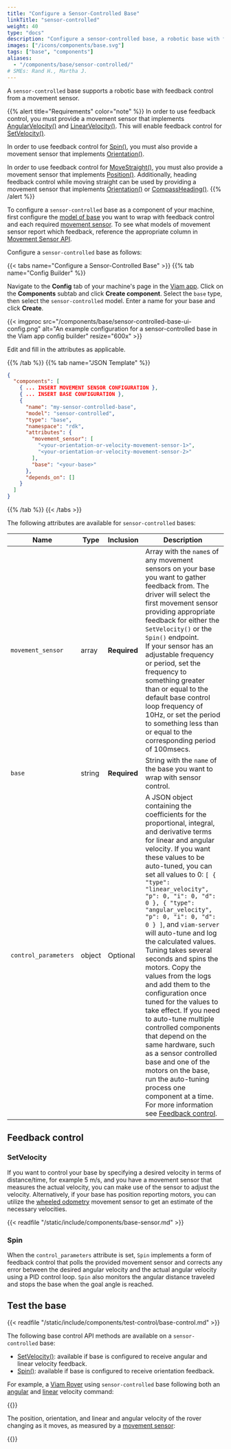 ```yaml
---
title: "Configure a Sensor-Controlled Base"
linkTitle: "sensor-controlled"
weight: 40
type: "docs"
description: "Configure a sensor-controlled base, a robotic base with feedback control from a movement sensor."
images: ["/icons/components/base.svg"]
tags: ["base", "components"]
aliases:
  - "/components/base/sensor-controlled/"
# SMEs: Rand H., Martha J.
---
```


A `sensor-controlled` base supports a robotic base with feedback control from a movement sensor.

{{% alert title="Requirements" color="note" %}}
In order to use feedback control, you must provide a movement sensor that implements [AngularVelocity()](/components/movement-sensor/#getangularvelocity) and [LinearVelocity()](/components/movement-sensor/#getlinearvelocity). This will enable feedback control for [SetVelocity()](/components/base/#setvelocity).

In order to use feedback control for [Spin()](/components/base/#spin), you must also provide a movement sensor that implements [Orientation()](/components/movement-sensor/#getorientation).

In order to use feedback control for [MoveStraight()](/components/base/#spin), you must also provide a movement sensor that implements [Position()](/components/movement-sensor/#getposition). Additionally, heading feedback control while moving straight can be used by providing a movement sensor that implements [Orientation()](/components/movement-sensor/#getorientation) or [CompassHeading()](/components/movement-sensor/#getcompassheading).
{{% /alert %}}

To configure a `sensor-controlled` base as a component of your machine, first configure the [model of base](/components/base/) you want to wrap with feedback control and each required [movement sensor](/components/movement-sensor/).
To see what models of movement sensor report which feedback, reference the appropriate column in [Movement Sensor API](/components/movement-sensor/#api).

Configure a `sensor-controlled` base as follows:

{{< tabs name="Configure a Sensor-Controlled Base" >}}
{{% tab name="Config Builder" %}}

Navigate to the **Config** tab of your machine's page in the [Viam app](https://app.viam.com).
Click on the **Components** subtab and click **Create component**.
Select the `base` type, then select the `sensor-controlled` model.
Enter a name for your base and click **Create**.

{{< imgproc src="/components/base/sensor-controlled-base-ui-config.png" alt="An example configuration for a sensor-controlled base in the Viam app config builder" resize="600x" >}}

Edit and fill in the attributes as applicable.

{{% /tab %}}
{{% tab name="JSON Template" %}}

```json {class="line-numbers linkable-line-numbers"}
{
  "components": [
    { ... INSERT MOVEMENT SENSOR CONFIGURATION },
    { ... INSERT BASE CONFIGURATION },
    {
      "name": "my-sensor-controlled-base",
      "model": "sensor-controlled",
      "type": "base",
      "namespace": "rdk",
      "attributes": {
        "movement_sensor": [
          "<your-orientation-or-velocity-movement-sensor-1>",
          "<your-orientation-or-velocity-movement-sensor-2>"
        ],
        "base": "<your-base>"
      },
      "depends_on": []
    }
  ]
}
```

{{% /tab %}}
{{< /tabs >}}

The following attributes are available for `sensor-controlled` bases:

<!-- prettier-ignore -->
| Name | Type | Inclusion | Description |
| ---- | ---- | --------- | ----------- |
| `movement_sensor` | array | **Required** | Array with the `name`s of any movement sensors on your base you want to gather feedback from. The driver will select the first movement sensor providing appropriate feedback for either the `SetVelocity()` or the `Spin()` endpoint. <br> If your sensor has an adjustable frequency or period, set the frequency to something greater than or equal to the default base control loop frequency of 10Hz, or set the period to something less than or equal to the corresponding period of 100msecs. |
| `base` | string | **Required** | String with the `name` of the base you want to wrap with sensor control. |
| `control_parameters` | object | Optional | A JSON object containing the coefficients for the proportional, integral, and derivative terms for linear and angular velocity. If you want these values to be auto-tuned, you can set all values to 0: `[ { "type": "linear_velocity", "p": 0, "i": 0, "d": 0 }, { "type": "angular_velocity", "p": 0, "i": 0, "d": 0 } ]`, and `viam-server` will auto-tune and log the calculated values. Tuning takes several seconds and spins the motors. Copy the values from the logs and add them to the configuration once tuned for the values to take effect. If you need to auto-tune multiple controlled components that depend on the same hardware, such as a sensor controlled base and one of the motors on the base, run the auto-tuning process one component at a time. For more information see [Feedback control](#feedback-control). |

## Feedback control

### SetVelocity

If you want to control your base by specifying a desired velocity in terms of distance/time, for example 5 m/s, and you have a movement sensor that measures the actual velocity, you can make use of the sensor to adjust the velocity. Alternatively, if your base has position reporting motors, you can utilize the [wheeled odometry](/components/movement-sensor/wheeled-odometry/) movement sensor to get an estimate of the necessary velocities.

{{< readfile "/static/include/components/base-sensor.md" >}}

### Spin

When the `control_parameters` attribute is set, `Spin` implements a form of feedback control that polls the provided movement sensor and corrects any error between the desired angular velocity and the actual angular velocity using a PID control loop. `Spin` also monitors the angular distance traveled and stops the base when the goal angle is reached.

## Test the base

{{< readfile "/static/include/components/test-control/base-control.md" >}}

The following base control API methods are available on a `sensor-controlled` base:

- [SetVelocity()](/components/base/#setvelocity): available if base is configured to receive angular and linear velocity feedback.
- [Spin()](/components/base/#spin): available if base is configured to receive orientation feedback.

For example, a [Viam Rover](https://docs.viam.com/get-started/try-viam/rover-resources/) using `sensor-controlled` base following both an [angular](/components/base/#spin) and [linear](/components/base/#movestraight) velocity command:

{{<gif webm_src="/components/encoded-motor/base_moving.webm" mp4_src="/components/encoded-motor/base-moving.mp4" alt="A Viam rover turning in a half circle" max-width="400px" >}}

The position, orientation, and linear and angular velocity of the rover changing as it moves, as measured by a [movement sensor](/components/movement-sensor/):

{{<gif webm_src="/components/encoded-motor/controls_change.webm" mp4_src="/components/encoded-motor/controls_change.mp4" alt="The control tab of a movement sensor on a base with encoded motors as it turns">}}
